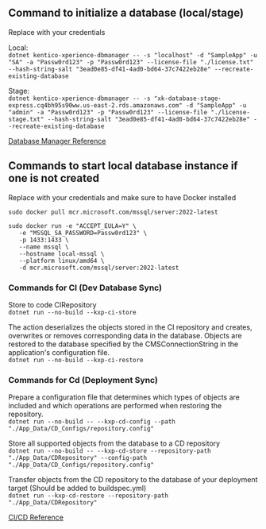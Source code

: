 ## Command to initialize a database (local/stage)

Replace with your credentials </br>

Local: <br>
`dotnet kentico-xperience-dbmanager -- -s "localhost" -d "SampleApp" -u "SA" -a "Passw0rd123" -p "Passw0rd123" --license-file "./license.txt" --hash-string-salt "3ead0e85-df41-4ad0-bd64-37c7422eb28e" --recreate-existing-database`

Stage:<br>
`dotnet kentico-xperience-dbmanager -- -s "xk-database-stage-express.cq4bh95s90ww.us-east-2.rds.amazonaws.com" -d "SampleApp" -u "admin" -a "Passw0rd123" -p "Passw0rd123" --license-file "./license-stage.txt" --hash-string-salt "3ead0e85-df41-4ad0-bd64-37c7422eb28e" --recreate-existing-database`

[Database Manager Reference](https://docs.xperience.io/xp/developers-and-admins/installation)

## Commands to start local database instance if one is not created

Replace with your credentials and make sure to have Docker installed<br>

`sudo docker pull mcr.microsoft.com/mssql/server:2022-latest`

```
sudo docker run -e "ACCEPT_EULA=Y" \
   -e "MSSQL_SA_PASSWORD=Passw0rd123" \
   -p 1433:1433 \
   --name mssql \
   --hostname local-mssql \
   --platform linux/amd64 \
   -d mcr.microsoft.com/mssql/server:2022-latest
```

### Commands for CI (Dev Database Sync)

Store to code CIRepository<br>
`dotnet run --no-build --kxp-ci-store`

The action deserializes the objects stored in the CI repository and creates, overwrites or removes corresponding data in the database. Objects are restored to the database specified by the CMSConnectionString in the application's configuration file.<br>
`dotnet run --no-build --kxp-ci-restore`

### Commands for Cd (Deployment Sync)

Prepare a configuration file that determines which types of objects are included and which operations are performed when restoring the repository.<br>
`dotnet run --no-build -- --kxp-cd-config --path "./App_Data/CD_Configs/repository.config"`

Store all supported objects from the database to a CD repository<br>
`dotnet run --no-build -- --kxp-cd-store --repository-path "./App_Data/CDRepository" --config-path "./App_Data/CD_Configs/repository.config"`

Transfer objects from the CD repository to the database of your deployment target (Should be added to buildspec.yml)<br>
`dotnet run --kxp-cd-restore --repository-path "./App_Data/CDRepository"`

[CI/CD Reference](https://docs.xperience.io/xp/developers-and-admins/ci-cd)
